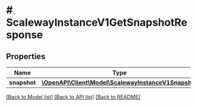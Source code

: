 # # ScalewayInstanceV1GetSnapshotResponse

## Properties

Name | Type | Description | Notes
------------ | ------------- | ------------- | -------------
**snapshot** | [**\OpenAPI\Client\Model\ScalewayInstanceV1Snapshot**](ScalewayInstanceV1Snapshot.md) |  | [optional]

[[Back to Model list]](../../README.md#models) [[Back to API list]](../../README.md#endpoints) [[Back to README]](../../README.md)
